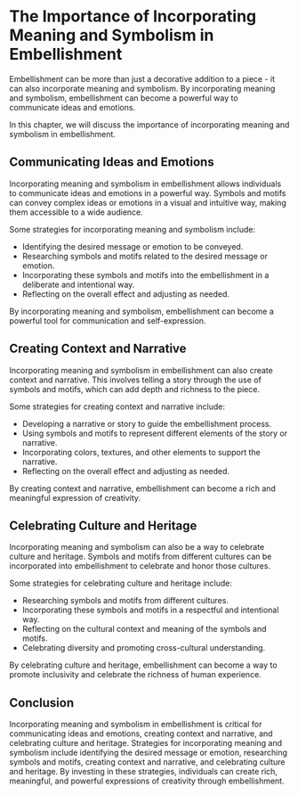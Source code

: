 The Importance of Incorporating Meaning and Symbolism in Embellishment
======================================================================================================================

Embellishment can be more than just a decorative addition to a piece - it can also incorporate meaning and symbolism. By incorporating meaning and symbolism, embellishment can become a powerful way to communicate ideas and emotions.

In this chapter, we will discuss the importance of incorporating meaning and symbolism in embellishment.

Communicating Ideas and Emotions
--------------------------------

Incorporating meaning and symbolism in embellishment allows individuals to communicate ideas and emotions in a powerful way. Symbols and motifs can convey complex ideas or emotions in a visual and intuitive way, making them accessible to a wide audience.

Some strategies for incorporating meaning and symbolism include:

* Identifying the desired message or emotion to be conveyed.
* Researching symbols and motifs related to the desired message or emotion.
* Incorporating these symbols and motifs into the embellishment in a deliberate and intentional way.
* Reflecting on the overall effect and adjusting as needed.

By incorporating meaning and symbolism, embellishment can become a powerful tool for communication and self-expression.

Creating Context and Narrative
------------------------------

Incorporating meaning and symbolism in embellishment can also create context and narrative. This involves telling a story through the use of symbols and motifs, which can add depth and richness to the piece.

Some strategies for creating context and narrative include:

* Developing a narrative or story to guide the embellishment process.
* Using symbols and motifs to represent different elements of the story or narrative.
* Incorporating colors, textures, and other elements to support the narrative.
* Reflecting on the overall effect and adjusting as needed.

By creating context and narrative, embellishment can become a rich and meaningful expression of creativity.

Celebrating Culture and Heritage
--------------------------------

Incorporating meaning and symbolism can also be a way to celebrate culture and heritage. Symbols and motifs from different cultures can be incorporated into embellishment to celebrate and honor those cultures.

Some strategies for celebrating culture and heritage include:

* Researching symbols and motifs from different cultures.
* Incorporating these symbols and motifs in a respectful and intentional way.
* Reflecting on the cultural context and meaning of the symbols and motifs.
* Celebrating diversity and promoting cross-cultural understanding.

By celebrating culture and heritage, embellishment can become a way to promote inclusivity and celebrate the richness of human experience.

Conclusion
----------

Incorporating meaning and symbolism in embellishment is critical for communicating ideas and emotions, creating context and narrative, and celebrating culture and heritage. Strategies for incorporating meaning and symbolism include identifying the desired message or emotion, researching symbols and motifs, creating context and narrative, and celebrating culture and heritage. By investing in these strategies, individuals can create rich, meaningful, and powerful expressions of creativity through embellishment.
